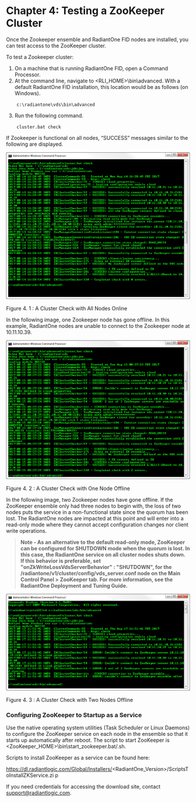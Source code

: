 # Chapter 4: Testing a ZooKeeper Cluster

Once the Zookeeper ensemble and RadiantOne FID nodes are installed, you can test access to the ZooKeeper cluster.

To test a Zookeeper cluster:

1. On a machine that is running RadiantOne FID, open a Command Processor.
2. At the command line, navigate to <RLI_HOME>\bin\advanced. With a default RadiantOne FID installation, this location would be as follows (on Windows).

```
    c:\radiantone\vds\bin\advanced
```

3. Run the following command.

```
    cluster.bat check
```

If Zookeeper is functional on all nodes, “SUCCESS” messages similar to the following are displayed.

![An image showing ](Media/Image4.1.jpg)

Figure 4. 1 : A Cluster Check with All Nodes Online

In the following image, one Zookeeper node has gone offline. In this example, RadiantOne nodes are unable to connect to the Zookeeper node at 10.11.10.39.

![An image showing ](Media/Image4.2.jpg)

Figure 4. 2 : A Cluster Check with One Node Offline

In the following image, two Zookeeper nodes have gone offline. If the ZooKeeper ensemble only had three nodes to begin with, the loss of two nodes puts the service in a non-functional state since the quorum has been lost. The RadiantOne nodes are impacted at this point and will enter
into a read-only mode where they cannot accept configuration changes nor client write operations.

>**Note - As an alternative to the default read-only mode, ZooKeeper can be configured for SHUTDOWN mode when the quorum is lost. In this case, the RadiantOne service on all cluster nodes shuts down. If this behavior is preferable, set "onZkWriteLossVdsServerBehavior" : "SHUTDOWN", for the
/radiantone/v1/cluster/config/vds_server.conf node on the Main Control Panel > ZooKeeper tab. For more information, see the RadiantOne Deployment and Tuning Guide.**

![An image showing ](Media/Image4.3.jpg)

Figure 4. 3 : A Cluster Check with Two Nodes Offline

### Configuring ZooKeeper to Startup as a Service

Use the native operating system utilities (Task Scheduler or Linux Daemons) to configure the
ZooKeeper service on each node in the ensemble so that it starts up automatically after reboot.
The script to start ZooKeeper is <ZooKeeper_HOME>\bin\start_zookeeper.bat/.sh.

Scripts to install ZooKeeper as a service can be found here:

https://dl.radiantlogic.com/Global/Installers/<RadiantOne_Version>/ScriptsToInstallZKService.zi
p

If you need credentials for accessing the download site, contact support@radiantlogic.com.



